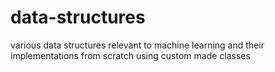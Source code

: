 # data-structures
various data structures relevant to machine learning and their implementations from scratch using custom made classes 
